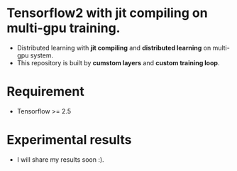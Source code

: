 # Tensorflow2 with jit compiling on multi-gpu training.
- Distributed learning with **jit compiling** and **distributed learning** on multi-gpu system.
- This repository is built by **cumstom layers** and **custom training loop**.

# Requirement
- Tensorflow >= 2.5

# Experimental results
* I will share my results soon :).
